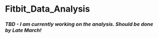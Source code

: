 # Fitbit_Data_Analysis



### *TBD - I am currently working on the analysis. Should be done by Late March!*
